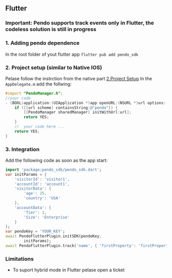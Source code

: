 
## Flutter
### Important: Pendo supports track events only in Flutter, the codeless solution is still in progress
### 1. Adding pendo dependence 
In the root folder of yout flutter app
`flutter pub add pendo_sdk`

### 2. Project setup (similar to Native IOS)
Pelase follow the instrction from the native part [2.Project Setup](#project-setup_anchor)
In the `AppDelegate.m` add the follwing:
```objectivec
#import "PendoManager.h";
//your code
- (BOOL)application:(UIApplication *)app openURL:(NSURL *)url options:(NSDictionary<UIApplicationOpenURLOptionsKey,id> *)options {
    if ([[url scheme] containsString:@"pendo"]) {
        [[PendoManager sharedManager] initWithUrl:url];
        return YES;
    }
    //  your code here ...
    return YES;
}
```
### 3. Integration
Add the following code as soon as the app start:
```dart
import 'package:pendo_sdk/pendo_sdk.dart';
var initParams = {
    'visitorId': 'visitor1',
    'accountId': 'account1',
    'visitorData': {
        'age': 25,
        'country': 'USA'
    },
    'accountData': {
        'Tier': 1,
        'Size': 'Enterprise'
    }
};
var pendoKey = 'YOUR_KEY';
await PendoFlutterPlugin.initSDK(pendoKey,
        initParams);
await PendoFlutterPlugin.track('name', { 'firstProperty': 'firstPropertyValue', 'secondProperty': 'secondPropertyValue'});
```

### Limitations
* To suport hybrid mode in Flutter pelase open a ticket
